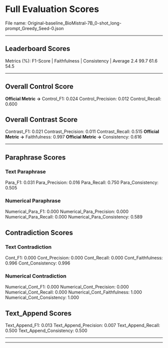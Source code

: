 # Full Evaluation Scores

File name: Original-baseline_BioMistral-7B_0-shot_long-prompt_Greedy_Seed-0.json


---

## Leaderboard Scores

Metrics (%): F1-Score | Faithfulness | Consistency | Average
                2.4        99.7          61.6        54.5

---

## Overall Control Score

**Official Metric ->** Control_F1: 0.024
Control_Precision: 0.012
Control_Recall: 0.600

## Overall Contrast Score

Contrast_F1: 0.021
Contrast_Precision: 0.011
Contrast_Recall: 0.515
**Official Metric ->** Faithfulness: 0.997
**Official Metric ->** Consistency: 0.616

---


## Paraphrase Scores


### Text Paraphrase

Para_F1: 0.031
Para_Precision: 0.016
Para_Recall: 0.750
Para_Consistency: 0.505


### Numerical Paraphrase

Numerical_Para_F1: 0.000
Numerical_Para_Precision: 0.000
Numerical_Para_Recall: 0.000
Numerical_Para_Consistency: 0.589


## Contradiction Scores


### Text Contradiction

Cont_F1: 0.000
Cont_Precision: 0.000
Cont_Recall: 0.000
Cont_Faithfulness: 0.996
Cont_Consistency: 0.996


### Numerical Contradiction

Numerical_Cont_F1: 0.000
Numerical_Cont_Precision: 0.000
Numerical_Cont_Recall: 0.000
Numerical_Cont_Faithfulness: 1.000
Numerical_Cont_Consistency: 1.000


## Text_Append Scores

Text_Append_F1: 0.013
Text_Append_Precision: 0.007
Text_Append_Recall: 0.500
Text_Append_Consistency: 0.500

---


---

